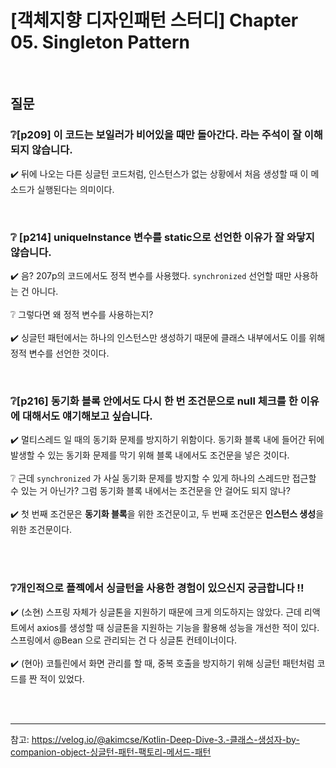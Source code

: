 # [객체지향 디자인패턴 스터디] Chapter 05. Singleton Pattern

<br/>

## 질문
### ❔[p209] 이 코드는 보일러가 비어있을 때만 돌아간다. 라는 주석이 잘 이해되지 않습니다.
✔️ 뒤에 나오는 다른 싱글턴 코드처럼, 인스턴스가 없는 상황에서 처음 생성할 때 이 메소드가 실행된다는 의미이다.

<br/>

### ❔ [p214] uniqueInstance 변수를 static으로 선언한 이유가 잘 와닿지 않습니다.
✔️ 음? 207p의 코드에서도 정적 변수를 사용했다. `synchronized` 선언할 때만 사용하는 건 아니다.
<br/><br/>
❔ 그렇다면 왜 정적 변수를 사용하는지?
<br/><br/>
✔️ 싱글턴 패턴에서는 하나의 인스턴스만 생성하기 때문에 클래스 내부에서도 이를 위해 정적 변수를 선언한 것이다.


<br/>

### ❔[p216] 동기화 블록 안에서도 다시 한 번 조건문으로 null 체크를 한 이유에 대해서도 얘기해보고 싶습니다.
✔️ 멀티스레드 일 때의 동기화 문제를 방지하기 위함이다. 동기화 블록 내에 들어간 뒤에 발생할 수 있는 동기화 문제를 막기 위해 블록 내에서도 조건문을 넣은 것이다.
<br/><br/>
❔ 근데 `synchronized` 가 사실 동기화 문제를 방지할 수 있게 하나의 스레드만 접근할 수 있는 거 아닌가? 그럼 동기화 블록 내에서는 조건문을 안 걸어도 되지 않나?
<br/><br/>
✔️ 첫 번째 조건문은 **동기화 블록**을 위한 조건문이고, 두 번째 조건문은 **인스턴스 생성**을 위한 조건문이다.
<br/><br/>

<br/>

### ❔개인적으로 플젝에서 싱글턴을 사용한 경험이 있으신지 궁금합니다 !!
✔️ (소현) 스프링 자체가 싱글톤을 지원하기 때문에 크게 의도하지는 않았다. 근데 리액트에서 axios를 생성할 때 싱글톤을 지원하는 기능을 활용해 성능을 개선한 적이 있다. 스프링에서 @Bean 으로 관리되는 건 다 싱글톤 컨테이너이다.
<br/><br/>
✔️ (현아) 코틀린에서 화면 관리를 할 때, 중복 호출을 방지하기 위해 싱글턴 패턴처럼 코드를 짠 적이 있었다.
<br/><br/>

<br/>

---

참고: https://velog.io/@akimcse/Kotlin-Deep-Dive-3.-클래스-생성자-by-companion-object-싱글턴-패턴-팩토리-메서드-패턴

